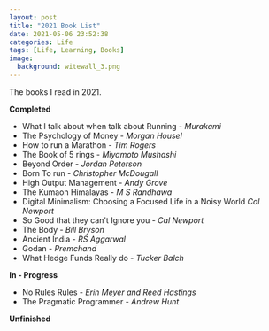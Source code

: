 ```yaml
---
layout: post
title: "2021 Book List"
date: 2021-05-06 23:52:38
categories: Life
tags: [Life, Learning, Books]
image:
  background: witewall_3.png
---
```


The books I read in 2021.

**Completed**

- What I talk about when talk about Running - _Murakami_
- The Psychology of Money - _Morgan Housel_
- How to run a Marathon - _Tim Rogers_
- The Book of 5 rings - _Miyamoto Mushashi_
- Beyond Order - _Jordan Peterson_
- Born To run - _Christopher McDougall_
- High Output Management - _Andy Grove_
- The Kumaon Himalayas - _M S Randhawa_
- Digital Minimalism: Choosing a Focused Life in a Noisy World _Cal Newport_
- So Good that they can't Ignore you - _Cal Newport_
- The Body - _Bill Bryson_
- Ancient India - _RS Aggarwal_
- Godan - _Premchand_
- What Hedge Funds Really do - _Tucker Balch_

**In - Progress**

- No Rules Rules - _Erin Meyer and Reed Hastings_
- The Pragmatic Programmer - _Andrew Hunt_

**Unfinished**

